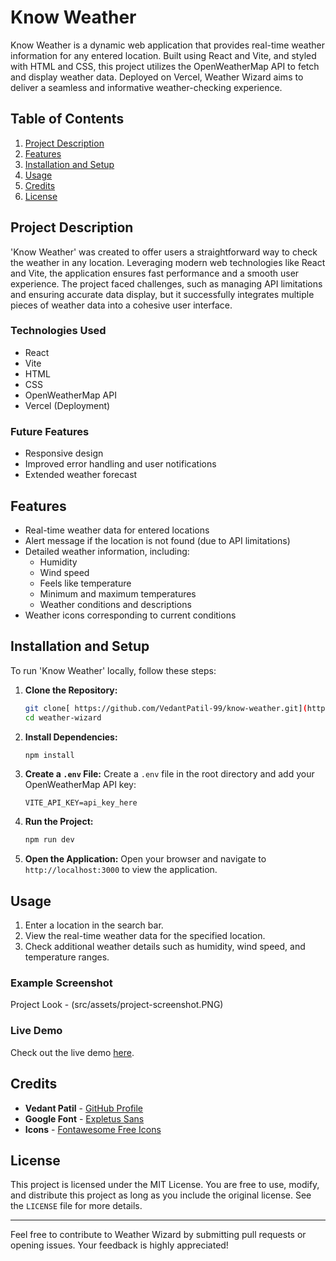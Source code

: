 # Know Weather

Know Weather is a dynamic web application that provides real-time weather information for any entered location. Built using React and Vite, and styled with HTML and CSS, this project utilizes the OpenWeatherMap API to fetch and display weather data. Deployed on Vercel, Weather Wizard aims to deliver a seamless and informative weather-checking experience.

## Table of Contents

1. [Project Description](#project-description)
2. [Features](#features)
3. [Installation and Setup](#installation-and-setup)
4. [Usage](#usage)
5. [Credits](#credits)
6. [License](#license)

## Project Description

'Know Weather' was created to offer users a straightforward way to check the weather in any location. Leveraging modern web technologies like React and Vite, the application ensures fast performance and a smooth user experience. The project faced challenges, such as managing API limitations and ensuring accurate data display, but it successfully integrates multiple pieces of weather data into a cohesive user interface.

### Technologies Used

- React
- Vite
- HTML
- CSS
- OpenWeatherMap API
- Vercel (Deployment)

### Future Features

- Responsive design 
- Improved error handling and user notifications
- Extended weather forecast 

## Features

- Real-time weather data for entered locations
- Alert message if the location is not found (due to API limitations)
- Detailed weather information, including:
  - Humidity
  - Wind speed
  - Feels like temperature
  - Minimum and maximum temperatures
  - Weather conditions and descriptions
- Weather icons corresponding to current conditions

## Installation and Setup

To run 'Know Weather' locally, follow these steps:

1. **Clone the Repository:**
   ```bash
   git clone[ https://github.com/VedantPatil-99/know-weather.git](https://github.com/VedantPatil-99/Konw-Weather.git)
   cd weather-wizard
   ```

2. **Install Dependencies:**
   ```bash
   npm install
   ```

3. **Create a `.env` File:**
   Create a `.env` file in the root directory and add your OpenWeatherMap API key:
   ```
   VITE_API_KEY=api_key_here
   ```

4. **Run the Project:**
   ```bash
   npm run dev
   ```

5. **Open the Application:**
   Open your browser and navigate to `http://localhost:3000` to view the application.

## Usage

1. Enter a location in the search bar.
2. View the real-time weather data for the specified location.
3. Check additional weather details such as humidity, wind speed, and temperature ranges.
### Example Screenshot
 Project Look -
 (src/assets/project-screenshot.PNG)

### Live Demo

Check out the live demo [here](https://weather-project-kohl-delta.vercel.app/).

## Credits

- **Vedant Patil** - [GitHub Profile](https://github.com/VedantPatil-99)
- **Google Font** - [Expletus Sans](https://fonts.google.com/specimen/Expletus+Sans)
- **Icons** - [Fontawesome Free Icons](https://fontawesome.com/icons?d=gallery)

## License

This project is licensed under the MIT License. You are free to use, modify, and distribute this project as long as you include the original license. See the `LICENSE` file for more details.

---

Feel free to contribute to Weather Wizard by submitting pull requests or opening issues. Your feedback is highly appreciated!


